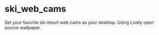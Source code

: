 # ski_web_cams
Set your favorite ski resort web cams as your desktop. Using Lively open source wallpaper.
